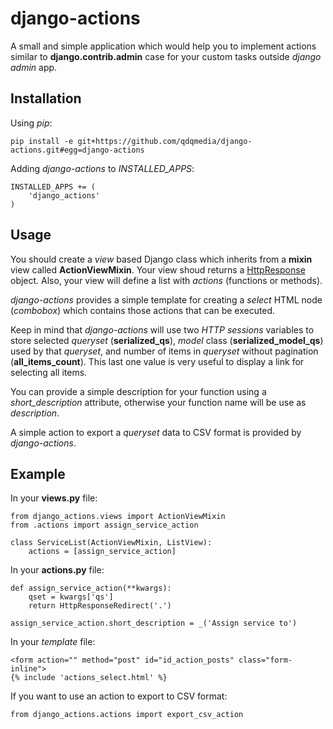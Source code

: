 django-actions
==============

A small and simple application which would help you to implement actions similar to
**django.contrib.admin** case for your custom tasks outside *django admin* app.


Installation
-------------

Using *pip*:

    pip install -e git+https://github.com/qdqmedia/django-actions.git#egg=django-actions

Adding *django-actions* to *INSTALLED_APPS*:

    INSTALLED_APPS += (
        'django_actions'
    )


Usage
------

You should create a *view* based Django class which inherits from a **mixin** view
called **ActionViewMixin**. Your view shoud returns a [HttpResponse](https://docs.djangoproject.com/en/dev/ref/request-response/#django.http.HttpResponse) object. Also, your view will define a list with *actions* (functions or methods).

*django-actions* provides a simple template for creating a *select* HTML node (*combobox*)
which contains those actions that can be executed.

Keep in mind that *django-actions* will use two *HTTP sessions* variables to store
selected *queryset* (**serialized\_qs**), *model* class (**serialized\_model_qs**) used by
that *queryset*, and number of items in *queryset* without pagination (**all\_items\_count**).
This last one value is very useful to display a link for selecting all items.

You can provide a simple description for your function using a *short_description* attribute,
otherwise your function name will be use as *description*.

A simple action to export a *queryset* data to CSV format is provided by *django-actions*.

Example
--------

In your **views.py** file:

    from django_actions.views import ActionViewMixin
    from .actions import assign_service_action

    class ServiceList(ActionViewMixin, ListView):
        actions = [assign_service_action]


In your **actions.py** file:

    def assign_service_action(**kwargs):
        qset = kwargs['qs']
        return HttpResponseRedirect('.')

    assign_service_action.short_description = _('Assign service to')

In your *template* file:

    <form action="" method="post" id="id_action_posts" class="form-inline">
    {% include 'actions_select.html' %}

If you want to use an action to export to CSV format:

    from django_actions.actions import export_csv_action
